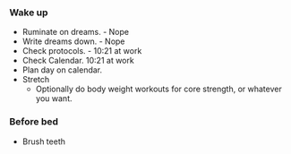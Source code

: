 ### Wake up
- Ruminate on dreams. - Nope
- Write dreams down. - Nope
- Check protocols. - 10:21 at work
- Check Calendar. 10:21 at work
- Plan day on calendar.
- Stretch
	- Optionally do body weight workouts for core strength, or whatever you want.

### Before bed
- Brush teeth
